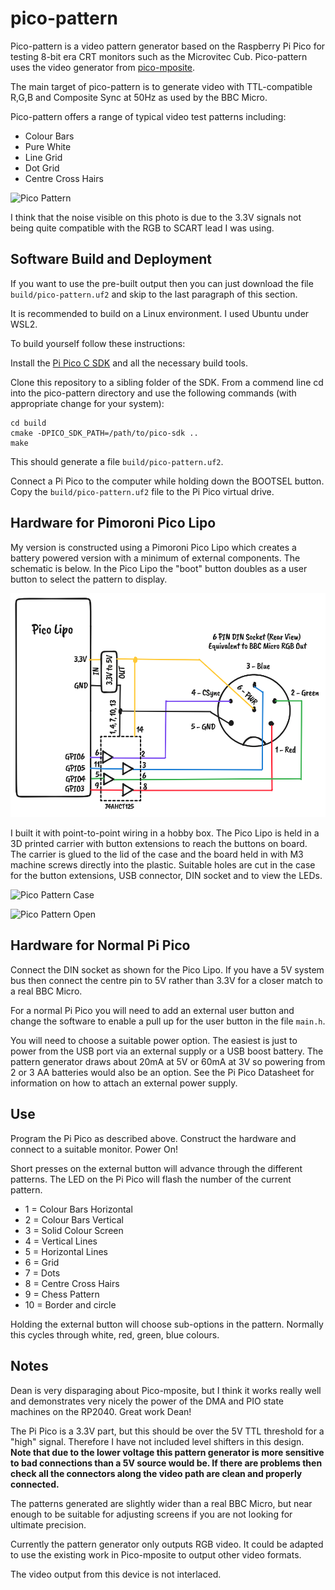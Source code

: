 # pico-pattern

Pico-pattern is a video pattern generator based on the Raspberry Pi Pico for testing 8-bit era CRT monitors such as the Microvitec Cub. Pico-pattern uses the video generator from [pico-mposite](https://github.com/breakintoprogram/pico-mposite).

The main target of pico-pattern is to generate video with TTL-compatible R,G,B and Composite Sync at 50Hz as used by the BBC Micro.

Pico-pattern offers a range of typical video test patterns including:

- Colour Bars
- Pure White
- Line Grid
- Dot Grid
- Centre Cross Hairs

![Pico Pattern](photos/img1.jpg)

I think that the noise visible on this photo is due to the 3.3V signals not being quite compatible with the RGB to SCART lead I was using.

## Software Build and Deployment

If you want to use the pre-built output then you can just download the file `build/pico-pattern.uf2` and skip to the last paragraph of this section. 

It is recommended to build on a Linux environment. I used Ubuntu under WSL2.

To build yourself follow these instructions:

Install the [Pi Pico C SDK](https://github.com/raspberrypi/pico-sdk) and all the necessary build tools.

Clone this repository to a sibling folder of the SDK. From a commend line cd into the pico-pattern directory and use the following commands (with appropriate change for your system):

```
cd build
cmake -DPICO_SDK_PATH=/path/to/pico-sdk ..
make
```

This should generate a file `build/pico-pattern.uf2`. 


Connect a Pi Pico to the computer while holding down the BOOTSEL button. Copy the `build/pico-pattern.uf2` file to the Pi Pico virtual drive.

## Hardware for Pimoroni Pico Lipo

My version is constructed using a Pimoroni Pico Lipo which creates a battery powered version with a minimum of external components. The schematic is below. In the Pico Lipo the "boot" button doubles as a user button to select the pattern to display.

![Pico Lipo Schematic](schematic.png)

I built it with point-to-point wiring in a hobby box. The Pico Lipo is held in a 3D printed carrier with button extensions to reach the buttons on board. The carrier is glued to the lid of the case and the board held in with M3 machine screws directly into the plastic. Suitable holes are cut in the case for the button extensions, USB connector, DIN socket and to view the LEDs. 

![Pico Pattern Case](photos/img2.jpg)

![Pico Pattern Open](photos/img3.jpg)


## Hardware for Normal Pi Pico

Connect the DIN socket as shown for the Pico Lipo. If you have a 5V system bus then connect the centre pin to 5V rather than 3.3V for a closer match to a real BBC Micro.

For a normal Pi Pico you will need to add an external user button and change the software to enable a pull up for the user button in the file `main.h`.

You will need to choose a suitable power option. The easiest is just to power from the USB port via an external supply or a USB boost battery. The pattern generator draws about 20mA at 5V or 60mA at 3V so powering from 2 or 3 AA batteries would also be an option. See the Pi Pico Datasheet for information on how to attach an external power supply.


## Use 

Program the Pi Pico as described above. Construct the hardware and connect to a suitable monitor. Power On!

Short presses on the external button will advance through the different patterns. The LED on the Pi Pico will flash the number of the current pattern.

- 1 = Colour Bars Horizontal
- 2 = Colour Bars Vertical
- 3 = Solid Colour Screen
- 4 = Vertical Lines
- 5 = Horizontal Lines
- 6 = Grid
- 7 = Dots
- 8 = Centre Cross Hairs
- 9 = Chess Pattern
- 10 = Border and circle

Holding the external button will choose sub-options in the pattern. Normally this cycles through white, red, green, blue colours.


## Notes

Dean is very disparaging about Pico-mposite, but I think it works really well and demonstrates very nicely the power of the DMA and PIO state machines on the RP2040. Great work Dean! 

The Pi Pico is a 3.3V part, but this should be over the 5V TTL threshold for a "high" signal. Therefore I have not included level shifters in this design. **Note that due to the lower voltage this pattern generator is more sensitive to bad connections than a 5V source would be. If there are problems then check all the connectors along the video path are clean and properly connected.**

The patterns generated are slightly wider than a real BBC Micro, but near enough to be suitable for adjusting screens if you are not looking for ultimate precision.

Currently the pattern generator only outputs RGB video. It could be adapted to use the existing work in Pico-mposite to output other video formats.

The video output from this device is not interlaced.
